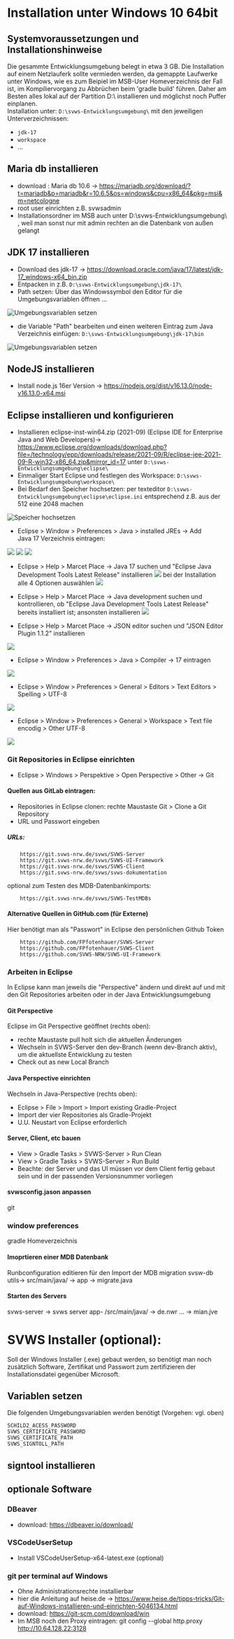 # Installation unter Windows 10 64bit

## Systemvoraussetzungen und Installationshinweise
Die gesammte Entwicklungsumgebung belegt in etwa 3 GB. Die Installation auf einem Netzlauferk sollte vermieden werden, da gemappte Laufwerke unter Windows, 
wie es zum Beipiel im MSB-User Homeverzeichnis der Fall ist, im Kompiliervorgang zu Abbrüchen beim 'gradle build' führen. 
Daher am Besten alles lokal auf der Partition D:\ installieren und möglichst noch Puffer einplanen.  
Installation unter:
`D:\svws-Entwicklungsumgebung\`
mit den jeweiligen Unterverzeichnissen:
+ `jdk-17`
+ `workspace`
+ ... 

## Maria db installieren

+ download : Maria db 10.6 -> https://mariadb.org/download/?t=mariadb&p=mariadb&r=10.6.5&os=windows&cpu=x86_64&pkg=msi&m=netcologne
+ root user einrichten z.B. svwsadmin
+ Installationsordner im MSB auch unter D:\svws-Entwicklungsumgebung\ , weil man sonst nur mit admin rechten an die Datenbank von außen gelangt


## JDK 17 installieren

+ Download des jdk-17 -> https://download.oracle.com/java/17/latest/jdk-17_windows-x64_bin.zip
+ Entpacken in z.B. `D:\svws-Entwicklungsumgebung\jdk-17\`
+ Path setzen: Über das Windowssymbol den Editor für die Umgebungsvariablen öffnen ...
	
	
![Umgebungsvariablen setzen](graphics/Umgebungsvariablen_setzen_1.png)
    
	
+ die Variable "Path" bearbeiten und einen weiteren Eintrag zum Java Verzeichnis einfügen: 
	`D:\svws-Entwicklungsumgebung\jdk-17\bin`

![Umgebungsvariablen setzen](graphics/Umgebungsvariablen_setzen_2.png)

## NodeJS installieren 

+ Install node.js 16er Version -> https://nodejs.org/dist/v16.13.0/node-v16.13.0-x64.msi

## Eclipse installieren und konfigurieren

+ Installieren eclipse-inst-win64.zip (2021-09) (Eclipse IDE for Enterprise Java and Web Developers)-> https://www.eclipse.org/downloads/download.php?file=/technology/epp/downloads/release/2021-09/R/eclipse-jee-2021-09-R-win32-x86_64.zip&mirror_id=17
unter `D:\svws-Entwicklungsumgebung\eclipse\`
+ Einmaliger Start Eclipse und festlegen des Workspace: `D:\svws-Entwicklungsumgebung\workspace\`
+ Bei Bedarf den Speicher hochsetzen: per texteditor `D:\svws-Entwicklungsumgebung\eclipse\eclipse.ini` entsprechend z.B. aus der 512 eine 2048 machen

![Speicher hochsetzen](graphics/eclipse.ini.png)

+ Eclipse > Window > Preferences > Java > installed JREs -> Add 
<br> Java 17 Verzeichnis eintragen:

![](graphics/eclipse_JDK_1.png)
![](graphics/eclipse_JDK_2.png)
![](graphics/eclipse_JDK_3.png)

+ Eclipse > Help > Marcet Place -> Java 17 suchen und "Eclipse Java Development Tools Latest Release" installieren
![](graphics/eclipse_marketplace_java_17_support_1.png)
bei der Installation alle 4 Optionen auswählen
![](graphics/eclipse_marketplace_java_17_support_2.png)

+ Eclipse > Help > Marcet Place -> Java development suchen und kontrollieren, ob "Eclipse Java Development Tools Latest Release" bereits installiert ist; ansonsten installieren
![](graphics/eclipse_java_devtool.png)

+ Eclipse > Help > Marcet Place -> JSON editor suchen und "JSON Editor Plugin 1.1.2" installieren

![](graphics/eclipse_json.png)

+ Eclipse > Window > Preferences > Java > Compiler -> 17 eintragen

![](graphics/eclipse_java_compiler.png)

+ Eclipse > Window > Preferences > General > Editors > Text Editors > Spelling > UTF-8

![](graphics/eclipse_general_editor.png)

+ Eclipse > Window > Preferences > General > Workspace > Text file encodig > Other UTF-8

![](graphics/eclipse_general_workspace.png)


### Git Repositories in Eclipse einrichten 

+ Eclipse > Windows > Perspektive > Open Perspective > Other  -> Git

#### Quellen aus GitLab eintragen:

+ Repositories in Eclipse clonen: rechte Maustaste Git > Clone a Git Repository
+ URL und Passwort eingeben

##### URLs: 

		https://git.svws-nrw.de/svws/SVWS-Server
		https://git.svws-nrw.de/svws/SVWS-UI-Framework
		https://git.svws-nrw.de/svws/SVWS-Client
		https://git.svws-nrw.de/svws/svws-dokumentation

optional zum Testen des MDB-Datenbankimports:

		https://git.svws-nrw.de/svws/SVWS-TestMDBs

#### Alternative Quellen in GitHub.com (für Externe)
Hier benötigt man als "Passwort" in Eclipse den persönlichen Github Token 

		https://github.com/FPfotenhauer/SVWS-Server
		https://github.com/FPfotenhauer/SVWS-Client
		https://github.com/SVWS-NRW/SVWS-UI-Framework



### Arbeiten in Eclipse

In Eclipse kann man jeweils die "Perspective" ändern und direkt auf und mit den Git Repositories arbeiten oder in der Java Entwicklungsumgebung

#### Git Perspective
Eclipse im Git Perspective geöffnet (rechts oben): 
+ rechte Maustaste pull holt sich die aktuellen Änderungen
+ Wechseln in SVWS-Server den dev-Branch (wenn dev-Branch aktiv), um die aktuellste Entwicklung zu testen
+ Check out as new Local Branch

#### Java Perspective einrichten
Wechseln in Java-Perspective (rechts oben): 
+ Eclipse > File > Import > Import existing Gradle-Project
+ Import der vier Repositories als Gradle-Projekt
+ U.U. Neustart von Eclipse erforderlich

#### Server, Client, etc bauen

+ View > Gradle Tasks > SVWS-Server > Run Clean 
+ View > Gradle Tasks > SVWS-Server > Run Build
+ Beachte: der Server und das UI müssen vor dem Client fertig gebaut sein und in der passenden Versionsnummer vorliegen

#### svwsconfig.jason anpassen
git

### window preferences 
gradle Homeverzeichnis

#### Imoprtieren einer MDB Datenbank
Runbconfiguration editieren für den Import der MDB
migration svsw-db utils-> src/main/java/ -> app -> migrate.java


#### Starten des Servers
svws-server -> svws server app- /src/main/java/ -> de.nwr ... -> mian.jve


# SVWS Installer (optional):

Soll der Windows Installer (.exe) gebaut werden, so benötigt man noch zusätzlich Software, Zertifikat und Passwort zum zertifizieren der Installationsdatei gegenüber Microsoft. 

## Variablen setzen
Die folgenden Umgebungsvariablen werden benötigt (Vorgehen: vgl. oben) 

	SCHILD2_ACESS_PASSWORD
	SVWS_CERTIFICATE_PASSWORD 
	SVWS_CERTIFICATE_PATH 
	SVWS_SIGNTOLL_PATH

## signtool installieren




## optionale Software 


### DBeaver
+ download: https://dbeaver.io/download/

### VSCodeUserSetup
+ Install VSCodeUserSetup-x64-latest.exe (optional)

### git per terminal auf Windows 

+ Ohne Administrationsrechte installierbar
+ hier die Anleitung auf heise.de -> https://www.heise.de/tipps-tricks/Git-auf-Windows-installieren-und-einrichten-5046134.html
+ download:  https://git-scm.com/download/win
+ Im MSB noch den Proxy eintragen: git config --global http.proxy http://10.64.128.22:3128

